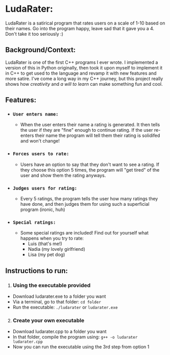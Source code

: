 # LudaRater:
LudaRater is a satirical program that rates users on a scale of 1-10 based on their names. Go into the program happy, leave sad that it gave you a 4. Don't take it too seriously :)

## Background/Context: 
LudaRater is one of the first C++ programs I ever wrote. I implemented a version of this in Python originally, then took it upon myself to implement it in C++ to get used to the language and revamp it with new features and more satire. I've come a long way in my C++ journey, but this project really shows how *creativity* and *a will to learn* can make something fun and cool.

## Features:
- ### `User enters name:`
  - When the user enters their name a rating is generated. It then tells the user if they are "fine" enough to continue rating. If the user re-enters their name the program will tell them their rating is solidifed and won't change! 
- ### `Forces users to rate:`
  - Users have an option to say that they don't want to see a rating. If they choose this option 5 times, the program will "get tired" of the user and show them the rating anyways. 
- ### `Judges users for rating:`
  - Every 5 ratings, the program tells the user how many ratings they have done, and then judges them for using such a superficial program (ironic, huh) 
- ### `Special ratings:`
  - Some special ratings are included! Find out for yourself what happens when you try to rate:
    - Luis (that's me!)
    - Nadia (my lovely girlfriend)
    - Lisa (my pet dog)
## Instructions to run:
1. ### Using the executable provided
- Download ludarater.exe to a folder you want
- Via a terminal, go to that folder: `cd folder`
 - Run the executable: `./ludarater` or `ludarater.exe`

2. ### Create your own executable
- Download ludarater.cpp to a folder you want
- In that folder, compile the program using:
`g++ -o ludarater ludarater.cpp`
- Now you can run the executable using the 3rd step from option 1


